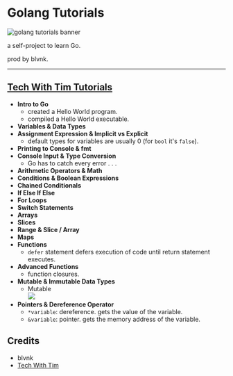 # Golang Tutorials

![golang tutorials banner](https://imgur.com/bwDNJZq.png)

a self-project to learn Go.

prod by blvnk.

---

## [Tech With Tim Tutorials](https://www.youtube.com/playlist?list=PLzMcBGfZo4-mtY_SE3HuzQJzuj4VlUG0q)

- **Intro to Go**
  - created a Hello World program.
  - compiled a Hello World executable.
- **Variables & Data Types**
- **Assignment Expression & Implicit vs Explicit**
  - default types for variables are usually 0 (for `bool` it's `false`).
- **Printing to Console & fmt**
- **Console Input & Type Conversion**
  - Go has to catch every error . . .
- **Arithmetic Operators & Math**
- **Conditions & Boolean Expressions**
- **Chained Conditionals**
- **If Else If Else**
- **For Loops**
- **Switch Statements**
- **Arrays**
- **Slices**
- **Range & Slice / Array**
- **Maps**
- **Functions**
  - `defer` statement defers execution of code until return statement executes.
- **Advanced Functions**
  - function closures.
- **Mutable & Immutable Data Types**
  - Mutable\
    ![](https://i.imgur.com/uZ5yvtJ.png)
- **Pointers & Dereference Operator**
  - `*variable`: dereference. gets the value of the variable.
  - `&variable`: pointer. gets the memory address of the variable.


## Credits

- blvnk
- [Tech With Tim](https://www.youtube.com/channel/UC4JX40jDee_tINbkjycV4Sg)
